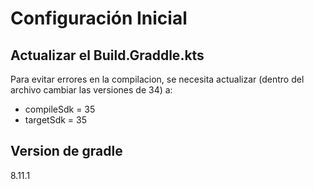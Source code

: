 # Configuración Inicial

## Actualizar el Build.Graddle.kts
Para evitar errores en la compilacion, se necesita actualizar  (dentro del archivo cambiar las versiones de 34) a:
- compileSdk = 35
- targetSdk = 35

## Version de gradle 
8.11.1
